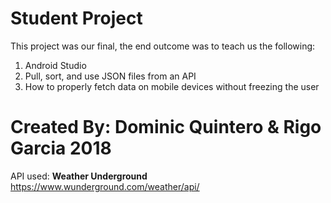 # Student Project
This project was our final, the end outcome was to teach us the following:
  1. Android Studio
  2. Pull, sort, and use JSON files from an API
  3. How to properly fetch data on mobile devices without freezing the user

# Created By: Dominic Quintero & Rigo Garcia 2018

API used: **Weather Underground**
https://www.wunderground.com/weather/api/
